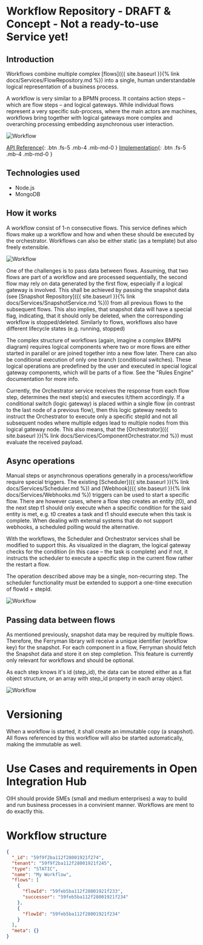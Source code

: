 <!-- ---
layout: default
title: Workflow Repository
parent: Services
nav_order: 19
--- -->

# **Workflow Repository - DRAFT & Concept - Not a ready-to-use Service yet!**

## Introduction

<!-- 2 sentences: what does it do and how -->

Workflows combine multiple complex [flows]({{ site.baseurl }}{% link docs/Services/FlowRepository.md %}) into a single, human understandable logical representation of a business process.

A workflow is very similar to a BPMN process. It contains action steps – which are flow steps – and logical gateways. While individual flows represent a very specific sub-process, where the main actors are machines, workflows bring together with logical gateways more complex and overarching processing embedding asynchronous user interaction.

![Workflow](https://raw.githubusercontent.com/openintegrationhub/openintegrationhub.github.io/master/assets/images/Workflow-Repository-1.png)

[API Reference](https://workflows.openintegrationhub.com/api-docs/){: .btn .fs-5 .mb-4 .mb-md-0 }
[Implementation](https://github.com/openintegrationhub/openintegrationhub/tree/master/services/workflows-repository-service){: .btn .fs-5 .mb-4 .mb-md-0 }

## Technologies used

<!-- please name and elaborate on other technologies or standards the service uses -->

- Node.js
- MongoDB

## How it works

<!-- describe core functionalities and underlying concepts in more detail -->

A workflow consist of 1-n consecutive flows. This service defines which flows make up a workflow and how and when these should be executed by the orchestrator. Workflows can also be either static (as a template) but also freely extensible.

![Workflow](https://raw.githubusercontent.com/openintegrationhub/openintegrationhub.github.io/master/assets/images/Workflow-Repository-3.png)

One of the challenges is to pass data between flows. Assuming, that two flows are part of a workflow and are processed sequentially, the second flow may rely on data generated by the first flow, especially if a logical gateway is involved. This shall be achieved by passing the snapshot data (see [Snapshot Repository]({{ site.baseurl }}{% link docs/Services/SnapshotService.md %})) from all previous flows to the subsequent flows.
This also implies, that snapshot data will have a special flag, indicating, that it should only be deleted, when the corresponding workflow is stopped/deleted. Similarly to flows, workflows also have different lifecycle states (e.g. running, stopped)

The complex structure of workflows (again, imagine a complex BMPN diagram) requires logical components where two or more flows are either started in parallel or are joined together into a new flow later. There can also be conditional execution of only one branch (conditional switches). These logical operations are predefined by the user and executed in special logical gateway components, which will be parts of a flow. See the "Rules Engine" documentation for more info.

Currently, the Orchestrator service receives the response from each flow step, determines the next step(s) and executes it/them accordingly. If a conditional switch (logic gateway) is placed within a single flow (in contrast to the last node of a previous flow), then this logic gateway needs to instruct the Orchestrator to execute only a specific stepId and not all subsequent nodes where multiple edges lead to multiple nodes from this logical gateway node. This also means, that the [Orchestrator]({{ site.baseurl }}{% link docs/Services/ComponentOrchestrator.md %}) must evaluate the received payload.

## Async operations

Manual steps or asynchronous operations generally in a process/workflow require special triggers. The existing [Scheduler]({{ site.baseurl }}{% link docs/Services/Scheduler.md %}) and [Webhook]({{ site.baseurl }}{% link docs/Services/Webhooks.md %}) triggers can be used to start a specific flow. There are however cases, where a flow step creates an entity (t0), and the next step t1 should only execute when a specific condition for the said entity is met, e.g. t0 creates a task and t1 should execute when this task is complete. When dealing with external systems that do not support webhooks, a scheduled polling would the alternative.

With the workflows, the Scheduler and Orchestrator services shall be modified to support this. As visualized in the diagram, the logical gateway checks for the condition (in this case – the task is complete) and if not, it instructs the scheduler to execute a specific step in the current flow rather the restart a flow.

The operation described above may be a single, non-recurring step. The scheduler functionality must be extended to support a one-time execution of flowId + stepId.

![Workflow](https://raw.githubusercontent.com/openintegrationhub/openintegrationhub.github.io/master/assets/images/Workflow-Repository-2.png)

## Passing data between flows

As mentioned previously, snapshot data may be required by multiple flows. Therefore, the Ferryman library will receive a unique identifier (workflow key) for the snapshot. For each component in a flow, Ferryman should fetch the Snapshot data and store it on step completion. This feature is currently only relevant for workflows and should be optional.

As each step knows it's id (step_id), the data can be stored either as a flat object structure, or an array with step_id property in each array object.

![Workflow](https://raw.githubusercontent.com/openintegrationhub/openintegrationhub.github.io/master/assets/images/Workflow-Repository-4.png)

# Versioning

When a workflow is started, it shall create an immutable copy (a snapshot). All flows referenced by this workflow will also be started automatically, making the immutable as well.

# Use Cases and requirements in Open Integration Hub

OIH should provide SMEs (small and medium enterprises) a way to build and run business processes in a convinient manner. Workflows are ment to do exactly this.

# Workflow structure

```json
{
  "_id": "59f9f2ba112f28001921f274",
  "tenant": "59f9f2ba112f28001921f245",
  "type": "STATIC",
  "name": "My Workflow",
  "flows": [
    {
      "flowId": "59feb5ba112f28001921f233",
      "successor": "59feb5ba112f28001921f234"
    },
    {
      "flowId": "59feb5ba112f28001921f234"
    }
  ],
  "meta": {}
}
```
